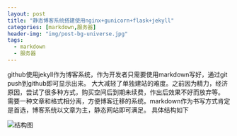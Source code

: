 ```yaml
---
layout: post
title: "静态博客系统搭建使用nginx+gunicorn+flask+jekyll"
categories: [markdown,服务器]
header-img: "img/post-bg-universe.jpg"
tags:
  - markdown
  - 服务器
---
```


github使用jekyll作为博客系统，作为开发者只需要使用markdown写好，通过git push到github即可显示出来。
大大减轻了单独建站的难度。之前因为精力，经济原因，尝试了很多种方式，购买空间后到期未续费，作出后效果不好而放弃等。
需要一种文章和格式相分离，方便博客迁移的系统。markdown作为书写方式肯定是首选，博客系统以文章为主，静态网站即可满足。
具体结构如下

![结构图](https://markdown-1251303493.cos.ap-beijing.myqcloud.com/github_io.png)
